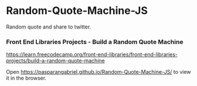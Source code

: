 # Random-Quote-Machine-JS

Random quote and share to twitter.

### Front End Libraries Projects - Build a Random Quote Machine
https://learn.freecodecamp.org/front-end-libraries/front-end-libraries-projects/build-a-random-quote-machine

Open https://pasparangabriel.github.io/Random-Quote-Machine-JS/ to view it in the browser.
